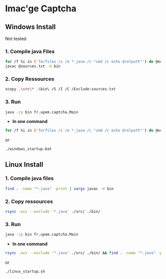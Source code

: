 # Imac'ge Captcha

## Windows Install

Not tested

### 1. Compile java Files

  ```bash
  for /f %i in ('forfiles /s /m *.java /c "cmd /c echo @relpath"') do @echo %~i >> sources.txt
  javac @sources.txt -d bin
  ```

### 2. Copy Ressources
  
  ```bash
  xcopy .\src\* .\bin\ /S /I /C /Exclude:sources.txt
  ```

### 3. Run

  ```bash
  java -cp bin fr.upem.captcha.Main  
  ```

* __In one command__

```bash
for /f %i in ('forfiles /s /m *.java /c "cmd /c echo @relpath"') do @echo %~i >> sources.txt && javac @sources.txt -d bin && xcopy .\src\* .\bin\ /S /I /C /Exclude:sources.txt && java -cp bin fr.upem.captcha.Main
```

or

```bash
./windows_startup.bat
```

## Linux Install

### 1. Compile java files

  ```bash
  find . -name "*.java" -print | xargs javac -d bin
  ```

### 2. Copy ressources

  ```bash
  rsync -avz --exclude '*.java' ./src/ ./bin/
  ```

### 3.  Run

  ```bash
  java -cp bin fr.upem.captcha.Main
  ```

* __In one command__

```bash
rsync -avz --exclude '*.java' ./src/ ./bin/ && find . -name "*.java" -print | xargs javac -d bin && java -cp bin fr.upem.captcha.Main
```

or

```bash
./linux_startup.sh
```
